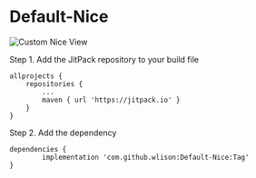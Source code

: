 # Default-Nice
![Custom Nice View](https://img.shields.io/badge/Custom-Nice-green)

Step 1. Add the JitPack repository to your build file

	allprojects {
		repositories {
			...
			maven { url 'https://jitpack.io' }
		}
	}
  
  Step 2. Add the dependency

	dependencies {
	        implementation 'com.github.wlison:Default-Nice:Tag'
	}

